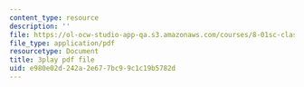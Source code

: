 ```yaml
---
content_type: resource
description: ''
file: https://ol-ocw-studio-app-qa.s3.amazonaws.com/courses/8-01sc-classical-mechanics-fall-2016/e980e02d242a2e677bc99c1c19b5782d_V1I-vrXGl3A.pdf
file_type: application/pdf
resourcetype: Document
title: 3play pdf file
uid: e980e02d-242a-2e67-7bc9-9c1c19b5782d
---
```

